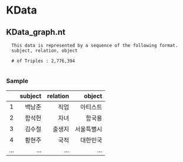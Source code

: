 # KData

## KData_graph.nt
```
  This data is represented by a sequence of the following format.
  subject, relation, object
  
  # of Triples : 2,776,394
  
```
### Sample
||subject|relation|object|
|:-----------:|------------:|------------:|------------:|
|1|백남준	|직업|아티스트|
|2|함석헌	|자녀|함국용|
|3|김수철 |출생지|서울특별시|
|4|황현주	|국적|대한민국|
|...|...|...|...|
